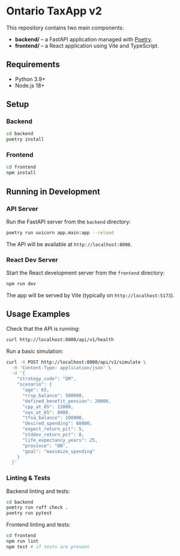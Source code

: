 # Ontario TaxApp v2

This repository contains two main components:

- **backend/** – a FastAPI application managed with [Poetry](https://python-poetry.org/).
- **frontend/** – a React application using Vite and TypeScript.

## Requirements

- Python 3.9+
- Node.js 18+

## Setup

### Backend
```bash
cd backend
poetry install
```

### Frontend
```bash
cd frontend
npm install
```

## Running in Development

### API Server
Run the FastAPI server from the `backend` directory:
```bash
poetry run uvicorn app.main:app --reload
```
The API will be available at `http://localhost:8000`.

### React Dev Server
Start the React development server from the `frontend` directory:
```bash
npm run dev
```
The app will be served by Vite (typically on `http://localhost:5173`).

## Usage Examples

Check that the API is running:
```bash
curl http://localhost:8000/api/v1/health
```

Run a basic simulation:
```bash
curl -X POST http://localhost:8000/api/v1/simulate \
  -H 'Content-Type: application/json' \
  -d '{
    "strategy_code": "GM",
    "scenario": {
      "age": 65,
      "rrsp_balance": 500000,
      "defined_benefit_pension": 20000,
      "cpp_at_65": 12000,
      "oas_at_65": 8000,
      "tfsa_balance": 100000,
      "desired_spending": 60000,
      "expect_return_pct": 5,
      "stddev_return_pct": 8,
      "life_expectancy_years": 25,
      "province": "ON",
      "goal": "maximize_spending"
    }
  }'
```

### Linting & Tests

Backend linting and tests:
```bash
cd backend
poetry run ruff check .
poetry run pytest
```

Frontend linting and tests:
```bash
cd frontend
npm run lint
npm test # if tests are present
```
